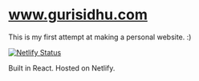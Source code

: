  # www.gurisidhu.com
 
 This is my first attempt at making a personal website. :)

 
 [![Netlify Status](https://api.netlify.com/api/v1/badges/d30677d2-c92f-447f-a678-d789c3c1e44a/deploy-status)](https://app.netlify.com/sites/guri-sidhu/deploys)


 Built in React. Hosted on Netlify.
